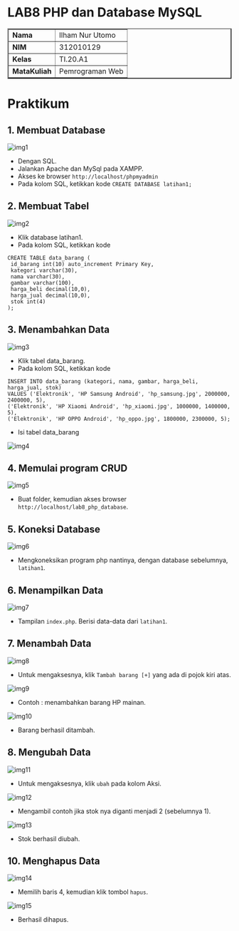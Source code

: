 # LAB8 PHP dan Database MySQL

<table border="2" cellpading="10">
  <tr>
    <td><b>Nama</b></td>
    <td>Ilham Nur Utomo</td>
  </tr>
  <tr>
    <td><b>NIM</b></td>
    <td>312010129</td>
  </tr>
  <tr>
    <td><b>Kelas</b></td>
    <td>TI.20.A1</td>
  </tr>
  <tr>
    <td><b>MataKuliah</b></td>
    <td>Pemrograman Web</td>
  </tr>
</table>

# <b>Praktikum</b>

## <b>1. Membuat Database </b>
![img1](img-git/1-create-db.PNG)
- Dengan SQL.
- Jalankan Apache dan MySql pada XAMPP.
- Akses ke browser ``http://localhost/phpmyadmin``
- Pada kolom SQL, ketikkan kode ``CREATE DATABASE latihan1;``

## <b>2. Membuat Tabel </b>
![img2](img-git/2-create-tb.PNG)
- Klik database latihan1.
- Pada kolom SQL, ketikkan kode 
```
CREATE TABLE data_barang (
 id_barang int(10) auto_increment Primary Key,
 kategori varchar(30),
 nama varchar(30),
 gambar varchar(100),
 harga_beli decimal(10,0),
 harga_jual decimal(10,0),
 stok int(4)
);
```

## <b>3. Menambahkan Data </b>
![img3](img-git/3-insert.PNG)
- Klik tabel data_barang.
- Pada kolom SQL, ketikkan kode 
```
INSERT INTO data_barang (kategori, nama, gambar, harga_beli, harga_jual, stok)
VALUES ('Elektronik', 'HP Samsung Android', 'hp_samsung.jpg', 2000000, 2400000, 5),
('Elektronik', 'HP Xiaomi Android', 'hp_xiaomi.jpg', 1000000, 1400000, 5),
('Elektronik', 'HP OPPO Android', 'hp_oppo.jpg', 1800000, 2300000, 5);
```
- Isi tabel data_barang

![img4](img-git/4-insert-v.PNG)

## <b>4. Memulai program CRUD </b>
![img5](img-git/5-crud-f.PNG)
- Buat folder, kemudian akses browser ``http://localhost/lab8_php_database``.

## <b>5. Koneksi Database </b>
![img6](img-git/6-crud-c.PNG)
- Mengkoneksikan program php nantinya, dengan database sebelumnya, ``latihan1``.

## <b>6. Menampilkan Data </b>
![img7](img-git/7-r-data.PNG)
- Tampilan ``index.php``. Berisi data-data dari ``latihan1``.

## <b>7. Menambah Data </b>
![img8](img-git/8-a-data.PNG)
- Untuk mengaksesnya, klik ``Tambah barang [+]`` yang ada di pojok kiri atas.

![img9](img-git/9-a-data.PNG)
- Contoh : menambahkan barang HP mainan.

![img10](img-git/10-a-data.PNG)
- Barang berhasil ditambah.

## <b>8. Mengubah Data </b>
![img11](img-git/11-e-data.PNG)
- Untuk mengaksesnya, klik ``ubah`` pada kolom Aksi.

![img12](img-git/12-e-data.PNG)
- Mengambil contoh jika stok nya diganti menjadi 2 (sebelumnya 1).

![img13](img-git/13-e-data.PNG)
- Stok berhasil diubah.

## <b>10. Menghapus Data </b>
![img14](img-git/14-d-data.PNG)
- Memilih baris 4, kemudian klik tombol ``hapus``.

![img15](img-git/15-d-data.PNG)
- Berhasil dihapus.